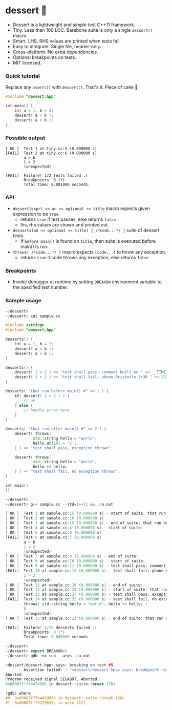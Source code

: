 dessert :cake:
=======

- Dessert is a lightweight and simple test C++11 framework.
- Tiny. Less than 100 LOC. Barebone suite is only a single `dessert()` macro.
- Smart. LHS, RHS values are printed when tests fail.
- Easy to integrate. Single file, header-only.
- Cross-platform. No extra dependencies.
- Optional breakpoints on tests.
- MIT licensed.

### Quick tutorial
Replace any `assert()` with `dessert()`. That's it. Piece of cake :cake:

```c++
#include "dessert.hpp"

int main() {
    int a = 1, b = 2;
    dessert( a < b );
    dessert( a > b );
}
```

### Possible output
```
[ OK ]  Test 1 at tiny.cc:5 (0.000000 s)
[FAIL]  Test 2 at tiny.cc:6 (0.000000 s)
        a > b
        1 > 2
        (unexpected)

[FAIL]  Failure! 1/2 tests failed :(
        Breakpoints: 0 (*)
        Total time: 0.001000 seconds.
```

### API
- `dessert(expr) << an << optional << title` macro expects given expression to be `true`.
  - returns `true` if test passes, else returns `false`
  - lhs, rhs values are shown and printed out.
- `desserts(an << optional << title) { /*code...*/ }` suite of dessert tests.
  - if `before main()` is found on `title`, then suite is executed before main() is run.
- `throws( /*code...*/ )` macro expects `[code...]` to throw any exception.
  - returns `true` if code throws any exception, else returns `false`

### Breakpoints
- Invoke debugger at runtime by setting `BREAKON` environment variable to the specified test number.

### Sample usage
```c++
~/dessert>
~/dessert> cat sample.cc

#include <string>
#include "dessert.hpp"

desserts() {
    int a = 1, b = 2;
    dessert( a < b );
    dessert( a > b );
}

desserts() {
    dessert( 1 < 2 ) << "test shall pass; comment built on " << __TIME__ << " " << __DATE__;
    dessert( 1 > 2 ) << "test shall fail; phone Aristotle (+30 " << 23760 << ") if this test fails";
}

desserts( "that run before main() #" << 1 ) {
    if( dessert( 1 < 2 ) ) {
        // ok
    } else {
        // handle error here
    }
}

desserts( "that run after main() #" << 2 ) {
    dessert( throws(
            std::string hello = "world";
            hello.at(10) = 'c';
    ) ) << "test shall pass, exception thrown";

    dessert( throws(
            std::string hello = "world";
            hello += hello;
    ) ) << "test shall fail, no exception thrown";
}

int main()
{}

~/dessert>
~/dessert> g++ sample.cc --std=c++11 && ./a.out

[ OK ]  Test 1 at sample.cc:15 (0.000000 s) - start of suite: that run before main() #1
[ OK ]  Test 2 at sample.cc:16 (0.000000 s)
[ OK ]  Test 3 at sample.cc:15 (0.000000 s) - end of suite: that run before main() #1
[ OK ]  Test 4 at sample.cc:4 (0.000000 s) - start of suite:
[ OK ]  Test 5 at sample.cc:6 (0.000000 s)
[FAIL]  Test 6 at sample.cc:7 (0.000000 s)
        a > b
        1 > 2
        (unexpected)
[ OK ]  Test 7 at sample.cc:4 (0.000000 s) - end of suite:
[ OK ]  Test 8 at sample.cc:10 (0.000000 s) - start of suite:
[ OK ]  Test 9 at sample.cc:11 (0.000000 s) - test shall pass; comment built on 14:57:40 May  1 2014
[FAIL]  Test 10 at sample.cc:12 (0.000000 s) - test shall fail; phone Aristotle (+30 23760) if this test fails
        1 > 2
        (unexpected)
[ OK ]  Test 11 at sample.cc:10 (0.000000 s) - end of suite:
[ OK ]  Test 12 at sample.cc:23 (0.000000 s) - start of suite: that run after main() #2
[ OK ]  Test 13 at sample.cc:27 (0.000000 s) - test shall pass, exception thrown
[FAIL]  Test 14 at sample.cc:32 (0.000000 s) - test shall fail, no exception thrown
        throws( std::string hello = "world"; hello += hello; )
        0
        (unexpected)
[ OK ]  Test 15 at sample.cc:23 (0.000000 s) - end of suite: that run after main() #2

[FAIL]  Failure! 3/15 desserts failed :(
        Breakpoints: 0 (*)
        Total time: 0.006000 seconds.

~/dessert>
~/dessert> export BREAKON=5
~/dessert> gdb -ex run --args ./a.out

<dessert/dessert.hpp> says: breaking on test #5
        Assertion failed: ! "<dessert/dessert.hpp> says: breakpoint requested", file dessert.hpp, line 20
Aborted.
Program received signal SIGABRT, Aborted.
0x00007fff9447d866 in dessert::suite::break (20)

(gdb) where
#0  0x00007fff9447d866 in dessert::suite::break (20)
#1  0x00007fff9229835c in main (12)
```
